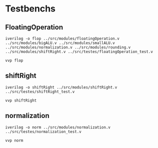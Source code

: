 # Testbenchs

## FloatingOperation
```
iverilog -o flop ../src/modules/floatingOperation.v ../src/modules/bigALU.v ../src/modules/smallALU.v ../src/modules/normalization.v ../src/modules/rounding.v ../src/modules/shiftRight.v ../src/testes/floatingOperation_test.v
```
```
vvp flop
```

## shiftRight
```
iverilog -o shiftRight ../src/modules/shiftRight.v ../src/testes/shiftRight_test.v
```
```
vvp shiftRight
```

## normalization
```
iverilog -o norm ../src/modules/normalization.v ../src/testes/normalization_test.v
```
```
vvp norm
```


